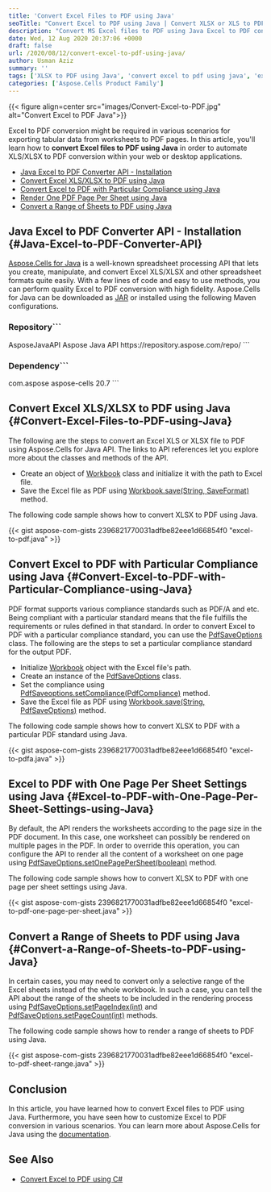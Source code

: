 ```yaml
---
title: 'Convert Excel Files to PDF using Java'
seoTitle: "Convert Excel to PDF using Java | Convert XLSX or XLS to PDF in Java"
description: "Convert MS Excel files to PDF using Java Excel to PDF converter API. Convert XLSX to PDF or XLS to PDF or PDF/A from within your Java applications."
date: Wed, 12 Aug 2020 20:37:06 +0000
draft: false
url: /2020/08/12/convert-excel-to-pdf-using-java/
author: Usman Aziz
summary: ''
tags: ['XLSX to PDF using Java', 'convert excel to pdf using java', 'excel to pdfa using java', 'xls to pdf using java']
categories: ['Aspose.Cells Product Family']
---
```




{{< figure align=center src="images/Convert-Excel-to-PDF.jpg" alt="Convert Excel to PDF Java">}}


Excel to PDF conversion might be required in various scenarios for exporting tabular data from worksheets to PDF pages. In this article, you'll learn how to **convert Excel files to PDF using Java** in order to automate XLS/XLSX to PDF conversion within your web or desktop applications.

*   [Java Excel to PDF Converter API - Installation][1]
*   [Convert Excel XLS/XLSX to PDF using Java][2]
*   [Convert Excel to PDF with Particular Compliance using Java][3]
*   [Render One PDF Page Per Sheet using Java][4]
*   [Convert a Range of Sheets to PDF using Java][5]

## Java Excel to PDF Converter API - Installation {#Java-Excel-to-PDF-Converter-API}

[Aspose.Cells for Java][6] is a well-known spreadsheet processing API that lets you create, manipulate, and convert Excel XLS/XLSX and other spreadsheet formats quite easily. With a few lines of code and easy to use methods, you can perform quality Excel to PDF conversion with high fidelity. Aspose.Cells for Java can be downloaded as [JAR][7] or installed using the following Maven configurations.

### Repository```
<repository>
    <id>AsposeJavaAPI</id>
    <name>Aspose Java API</name>
    <url>https://repository.aspose.com/repo/</url>
</repository>
```

### Dependency```
<dependency>
    <groupId>com.aspose</groupId>
    <artifactId>aspose-cells</artifactId>
    <version>20.7</version>
</dependency>
```

## Convert Excel XLS/XLSX to PDF using Java {#Convert-Excel-Files-to-PDF-using-Java}

The following are the steps to convert an Excel XLS or XLSX file to PDF using Aspose.Cells for Java API. The links to API references let you explore more about the classes and methods of the API.

*   Create an object of [Workbook][8] class and initialize it with the path to Excel file.
*   Save the Excel file as PDF using [Workbook.save(String, SaveFormat)][9] method.

The following code sample shows how to convert XLSX to PDF using Java.

{{< gist aspose-com-gists 2396821770031adfbe82eee1d66854f0 "excel-to-pdf.java" >}}

## Convert Excel to PDF with Particular Compliance using Java {#Convert-Excel-to-PDF-with-Particular-Compliance-using-Java}

PDF format supports various compliance standards such as PDF/A and etc. Being compliant with a particular standard means that the file fulfills the requirements or rules defined in that standard. In order to convert Excel to PDF with a particular compliance standard, you can use the [PdfSaveOptions][10] class. The following are the steps to set a particular compliance standard for the output PDF.

*   Initialize [Workbook][11] object with the Excel file's path.
*   Create an instance of the [PdfSaveOptions][12] class.
*   Set the compliance using [PdfSaveoptions.setCompliance(PdfCompliance)][13] method.
*   Save the Excel file as PDF using [Workbook.save(String, PdfSaveOptions)][14] method.

The following code sample shows how to convert XLSX to PDF with a particular PDF standard using Java.

{{< gist aspose-com-gists 2396821770031adfbe82eee1d66854f0 "excel-to-pdfa.java" >}}

## Excel to PDF with One Page Per Sheet Settings using Java {#Excel-to-PDF-with-One-Page-Per-Sheet-Settings-using-Java}

By default, the API renders the worksheets according to the page size in the PDF document. In this case, one worksheet can possibly be rendered on multiple pages in the PDF. In order to override this operation, you can configure the API to render all the content of a worksheet on one page using [PdfSaveOptions.setOnePagePerSheet(boolean)][15] method.

The following code sample shows how to convert XLSX to PDF with one page per sheet settings using Java.

{{< gist aspose-com-gists 2396821770031adfbe82eee1d66854f0 "excel-to-pdf-one-page-per-sheet.java" >}}

## Convert a Range of Sheets to PDF using Java {#Convert-a-Range-of-Sheets-to-PDF-using-Java}

In certain cases, you may need to convert only a selective range of the Excel sheets instead of the whole workbook. In such a case, you can tell the API about the range of the sheets to be included in the rendering process using [PdfSaveOptions.setPageIndex(int)][16] and [PdfSaveOptions.setPageCount(int)][17] methods.

The following code sample shows how to render a range of sheets to PDF using Java.

{{< gist aspose-com-gists 2396821770031adfbe82eee1d66854f0 "excel-to-pdf-sheet-range.java" >}}

## Conclusion

In this article, you have learned how to convert Excel files to PDF using Java. Furthermore, you have seen how to customize Excel to PDF conversion in various scenarios. You can learn more about Aspose.Cells for Java using the [documentation][18].

## See Also

*   [Convert Excel to PDF using C#][19]




[1]: #Java-Excel-to-PDF-Converter-API
[2]: #Convert-Excel-Files-to-PDF-using-Java
[3]: #Convert-Excel-to-PDF-with-Particular-Compliance-using-Java
[4]: #Excel-to-PDF-with-One-Page-Per-Sheet-Settings-using-Java
[5]: #Convert-a-Range-of-Sheets-to-PDF-using-Java
[6]: https://products.aspose.com/cells/java
[7]: https://downloads.aspose.com/cells/java
[8]: https://apireference.aspose.com/cells/java/com.aspose.cells/Workbook
[9]: https://apireference.aspose.com/cells/java/com.aspose.cells/workbook#save(java.lang.String,%20int)
[10]: https://apireference.aspose.com/cells/java/com.aspose.cells/PdfSaveOptions
[11]: https://apireference.aspose.com/cells/java/com.aspose.cells/Workbook
[12]: https://apireference.aspose.com/cells/java/com.aspose.cells/PdfSaveOptions
[13]: https://apireference.aspose.com/cells/java/com.aspose.cells/pdfsaveoptions#Compliance
[14]: https://apireference.aspose.com/cells/java/com.aspose.cells/workbook#save(java.lang.String,%20com.aspose.cells.SaveOptions)
[15]: https://apireference.aspose.com/cells/java/com.aspose.cells/pdfsaveoptions#OnePagePerSheet
[16]: https://apireference.aspose.com/cells/java/com.aspose.cells/pdfsaveoptions#PageIndex
[17]: https://apireference.aspose.com/cells/java/com.aspose.cells/pdfsaveoptions#PageCount
[18]: https://docs.aspose.com/cells/java/getting-started/
[19]: https://blog.aspose.com/2019/11/29/convert-xls-and-xlsx-to-pdf-in-c/





